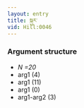 ```yaml
---
layout: entry
title: སྐུར་
vid: Hill:0046
---
```

### Argument structure
* _N =20_
* arg1 (4)
* arg1 (11)
* arg1 (0)
* arg1-arg2 (3)
